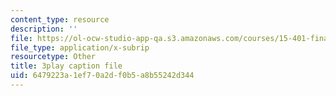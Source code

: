 ```yaml
---
content_type: resource
description: ''
file: https://ol-ocw-studio-app-qa.s3.amazonaws.com/courses/15-401-finance-theory-i-fall-2008/6479223a1ef70a2df0b5a8b55242d344_P03PfYgNjmw.srt
file_type: application/x-subrip
resourcetype: Other
title: 3play caption file
uid: 6479223a-1ef7-0a2d-f0b5-a8b55242d344
---
```

